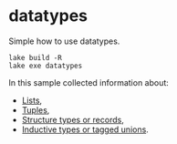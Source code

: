 # datatypes

Simple how to use datatypes.

```
lake build -R
lake exe datatypes
```

In this sample collected information about: 
- [Lists](Datatypes/Lists.lean), 
- [Tuples](Datatypes/Tuples.lean), 
- [Structure types or records](Datatypes/StructureTypes.lean), 
- [Inductive types or tagged unions](Datatypes/InductiveTypes.lean).

<!-- You can go to [DataTypes](../datatypes/README.md) after this section. -->
